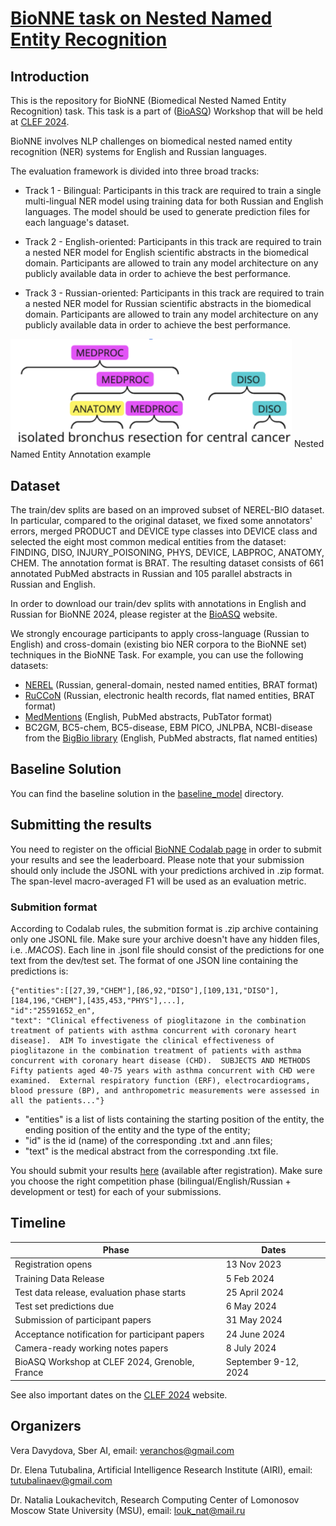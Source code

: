 # [BioNNE task on Nested Named Entity Recognition](http://participants-area.bioasq.org/general_information/BioNNE/)

## Introduction

This is the repository for BioNNE (Biomedical Nested Named Entity Recognition) task. This task is a part of ([BioASQ](http://bioasq.org/)) Workshop that will be held at [CLEF 2024](https://clef2024.imag.fr/).

BioNNE involves NLP challenges on biomedical nested named entity recognition (NER) systems for English and Russian languages.

The evaluation framework is divided into three broad tracks:

*    Track 1 - Bilingual: Participants in this track are required to train a single multi-lingual NER model using training data for both Russian and English languages. The model should be used to generate prediction files for each language's dataset. 

*    Track 2 - English-oriented: Participants in this track are required to train a nested NER model for English scientific abstracts in the biomedical domain. Participants are allowed to train any model architecture on any publicly available data in order to achieve the best performance. 

*    Track 3 - Russian-oriented: Participants in this track are required to train a nested NER model for Russian scientific abstracts in the biomedical domain. Participants are allowed to train any model architecture on any publicly available data in order to achieve the best performance.

<img src="annotation_example.png" width="450">
Nested Named Entity Annotation example

## Dataset

The train/dev splits are based on an improved subset of NEREL-BIO dataset. In particular, compared to the original dataset, we fixed some annotators' errors, merged PRODUCT and DEVICE type classes into DEVICE class and selected the eight most common medical entities from the dataset: FINDING, DISO, INJURY_POISONING, PHYS, DEVICE, LABPROC, ANATOMY, CHEM. The annotation format is BRAT. The resulting dataset consists of 661 annotated PubMed abstracts in Russian and 105 parallel abstracts in Russian and English.

In order to download our train/dev splits with annotations in English and Russian for BioNNE 2024, please register at the [BioASQ](http://participants-area.bioasq.org/#) website.

We strongly encourage participants to apply cross-language (Russian to English) and cross-domain (existing bio NER corpora to the BioNNE set) techniques in the BioNNE Task.
For example, you can use the following datasets:

- [NEREL](https://github.com/nerel-ds/NEREL) (Russian, general-domain, nested named entities, BRAT format)
- [RuCCoN](https://github.com/AIRI-Institute/RuCCoN) (Russian, electronic health records, flat named entities, BRAT format)
- [MedMentions](https://github.com/chanzuckerberg/MedMentions) (English, PubMed abstracts, PubTator format)
- BC2GM, BC5-chem, BC5-disease, EBM PICO, JNLPBA, NCBI-disease from the [BigBio library](https://github.com/bigscience-workshop/biomedical)  (English, PubMed abstracts, flat named entities)



## Baseline Solution
You can find the baseline solution in the [baseline_model](https://github.com/nerel-ds/NEREL-BIO/tree/master/bio-nne/baseline_model) directory.

## Submitting the results
You need to register on the official [BioNNE Codalab page](https://codalab.lisn.upsaclay.fr/competitions/16464) in order to submit your results and see the leaderboard. Please note that your submission should only include the JSONL with your predictions archived in .zip format. 
The span-level macro-averaged F1 will be used as an evaluation metric. 
### Submition format
According to Codalab rules, the submition format is .zip archive containing only one JSONL file. Make sure your archive doesn't have any hidden files, i.e. _.MACOS_).
Each line in .jsonl file should consist of the predictions for one text from the dev/test set. The format of one JSON line containing the predictions is:
```
{"entities":[[27,39,"CHEM"],[86,92,"DISO"],[109,131,"DISO"],[184,196,"CHEM"],[435,453,"PHYS"],...],
"id":"25591652_en",
"text": "Clinical effectiveness of pioglitazone in the combination treatment of patients with asthma concurrent with coronary heart disease].  AIM To investigate the clinical effectiveness of pioglitazone in the combination treatment of patients with asthma concurrent with coronary heart disease (CHD).  SUBJECTS AND METHODS Fifty patients aged 40-75 years with asthma concurrent with CHD were examined.  External respiratory function (ERF), electrocardiograms, blood pressure (BP), and anthropometric measurements were assessed in all the patients..."}
```

 - "entities" is a list of lists containing the starting position of the entity, the ending position of the entity and the type of the entity;
 - "id" is the id (name) of the corresponding .txt and .ann files;
 - "text" is the medical abstract from the corresponding .txt file.

You should submit your results [here](https://codalab.lisn.upsaclay.fr/competitions/16464#participate-submit_results) (available after registration). Make sure you choose the right competition phase (bilingual/English/Russian + development or test) for each of your submissions. 

## Timeline
Phase |	Dates
--- | --
Registration opens |	13 Nov 2023
Training Data Release |	5 Feb 2024
Test data release, evaluation phase starts | 25 April 2024
Test set predictions due | 6 May 2024
Submission of participant papers  | 31 May 2024
Acceptance notification for participant papers | 24 June 2024
Camera-ready working notes papers | 8 July 2024
BioASQ Workshop at CLEF 2024, Grenoble, France | September 9-12, 2024

See also important dates on the [CLEF 2024](https://clef2024.imag.fr/index.php?page=Pages/schedule.html) website.

## Organizers
Vera Davydova, Sber AI, email: veranchos@gmail.com

Dr. Elena Tutubalina, Artificial Intelligence Research Institute (AIRI), email: tutubalinaev@gmail.com

Dr. Natalia Loukachevitch, Research Computing Center of Lomonosov Moscow State University (MSU), email: louk_nat@mail.ru
